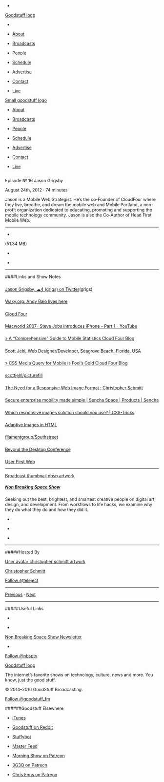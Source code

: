 

-
[Goodstuff logo](http://www.goodstuff.fm/)[](/assets/goodstuff_logo-17c1fe6f378352de5d7345f76152130b.svg)

-


-  [About](/about)

-  [Broadcasts](/broadcasts)

-  [People](/people)

-  [Schedule](/schedule)

-  [Advertise](/advertise)

-  [Contact](/contact)

-  [Live](/live)


[Small goodstuff logo](http://www.goodstuff.fm/)[](/assets/small_goodstuff_logo-bf032e72b9ec41494f4d90905f1ad619.svg)


-  [About](/about)

-  [Broadcasts](/broadcasts)

-  [People](/people)

-  [Schedule](/schedule)

-  [Advertise](/advertise)

-  [Contact](/contact)

-  [Live](/live)


##
Episode № 16
Jason Grigsby


August 24th, 2012
&middot;
74
minutes


Jason is a Mobile Web Strategist. He’s the co-Founder of CloudFour where they live, breathe, and dream the mobile web and Mobile Portland, a non-profit organization dedicated to educating, promoting and supporting the mobile technology community. Jason is also the Co-Author of Head First Mobile Web.


------------------------------


-
[](http://podcasts-1.feedpress.co/10609/nbsp-16.mp3)(51.34 MB)

-
[](http://twitter.com/intent/tweet?text=Non%20Breaking%20Space%20Show%20%E2%84%96%2016%20on%20@goodstuff_fm%20-%20http://goodstuff.fm/nbsp/16)

-
[](http://www.facebook.com/sharer/sharer.php?u=http://goodstuff.fm/nbsp/16)


------------------------------


####Links and Show Notes

#####
[Jason Grigsby, ☁4 (grigs) on Twitter](https://twitter.com/grigs/)(grigs)


#####
[Waxy.org: Andy Baio lives here](http://waxy.org/)


#####
[Cloud Four](http://cloudfour.com/)


#####
[Macworld 2007- Steve Jobs introduces iPhone - Part 1 - YouTube](http://www.youtube.com/watch?v=Svo45oepsI0)


#####
[» A “Comprehensive” Guide to Mobile Statistics Cloud Four Blog](http://blog.cloudfour.com/a-comprehensive-guide-to-mobile-statistics/)


#####
[Scott Jehl, Web Designer/Developer, Seagrove Beach, Florida, USA](http://scottjehl.com/)


#####
[» CSS Media Query for Mobile is Fool’s Gold Cloud Four Blog](http://blog.cloudfour.com/css-media-query-for-mobile-is-fools-gold/)


#####
[scottjehl/picturefill](https://github.com/scottjehl/picturefill/)


#####
[The Need for a Responsive Web Image Format : Christopher Schmitt](http://christopherschmitt.com/2012/04/04/the-need-for-a-responsive-web-image-format/)


#####
[Secure enterprise mobility made simple | Sencha Space | Products | Sencha](http://www.sencha.com/products/space/)


#####
[Which responsive images solution should you use? | CSS-Tricks](http://css-tricks.com/which-responsive-images-solution-should-you-use/)


#####
[Adaptive Images in HTML](http://adaptive-images.com/)


#####
[filamentgroup/Southstreet](https://github.com/filamentgroup/southstreet)


#####
[Beyond the Desktop Conference](http://bdconf.com/)


#####
[User First Web](http://userfirstweb.com/)


------------------------------


[Broadcast thumbnail nbsp artwork](/nbsp)[](https://goodstuffs3.s3.amazonaws.com/uploads/broadcast/image/19/broadcast_thumbnail_nbsp_artwork.png)

##### [Non Breaking Space Show](/nbsp)


Seeking out the best, brightest, and smartest creative people on digital art, design, and development. From workflows to life hacks, we examine why they do what they do and how they did it.

-
[](http://itunes.apple.com/us/podcast/the-non-breaking-space-show/id507162981)

-
[](http://feeds.goodstuff.fm/nbsp)

-
[](mailto:chris@goodstuff.fm?cc=sponsorship%40goodstuff.fm&subject=%5BGoodStuff%20FM%5D%20Sponsorship%20Inquiry%20for%20Non%20Breaking%20Space%20Show)


------------------------------


#####Hosted By


[User avatar christopher schmitt artwork](/people/christopher-schmitt)[](https://goodstuffs3.s3.amazonaws.com/uploads/user/avatar/20/user_avatar_christopher-schmitt_artwork.png)

[Christopher Schmitt](/people/christopher-schmitt)


[Follow @teleject](https://twitter.com/teleject)


------------------------------


[Previous](/nbsp/15)
&middot;
[Next](/nbsp/17)


------------------------------


#####Useful Links

-
[](mailto:chris@goodstuff.fm?subject=%5BGoodstuff%20FM%5D%20Feedback%20for%20Non%20Breaking%20Space%20Show)

-
[Non Breaking Space Show Newsletter](http://www.goodstuff.fm/nbsp/newsletter)


-
[Follow @nbsptv](https://twitter.com/nbsptv)


[Goodstuff logo](http://www.goodstuff.fm/)[](/assets/goodstuff_logo-17c1fe6f378352de5d7345f76152130b.svg)


The internet’s favorite shows on technology, culture, news and more. You know, just the good stuff.


&copy; 2014&ndash;2016 GoodStuff Broadcasting.

[Follow @goodstuff_fm](https://twitter.com/goodstufffm)


######Goodstuff Elsewhere

-  [iTunes](https://itunes.apple.com/us/artist/goodstuff-fm/id843385597?mt=2)

-  [Goodstuff on Reddit](https://www.reddit.com/r/Goodstuff_fm/)

-  [Stuffybot](http://stuffybot.goodstuff.fm)

-  [Master Feed](/master/feed)

-  [Morning Show on Patreon](https://www.patreon.com/morningshow)

-  [3G3Q on Patreon](https://www.patreon.com/3g3q)

-  [Chris Enns on Patreon](https://www.patreon.com/ichris)
